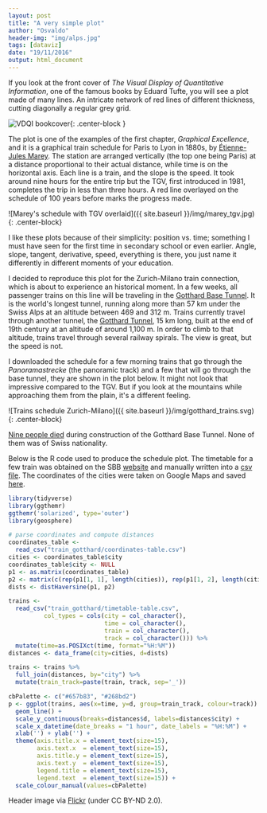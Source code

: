 ```yaml
---
layout: post
title: "A very simple plot"
author: "Osvaldo"
header-img: "img/alps.jpg"
tags: [dataviz]
date: "19/11/2016"
output: html_document
---
```



If you look at the front cover of _The Visual Display of Quantitative Information_,
one of the famous books by Eduard Tufte, you will see a plot made of many
lines. An intricate network of red lines of different thickness,
cutting diagonally a regular grey grid.

![VDQI bookcover](https://www.edwardtufte.com/tufte/graphics/vdqi_bookcover.gif){: .center-block }

The plot is one of the examples of the first chapter, _Graphical Excellence_,
and it is a graphical train schedule for Paris to Lyon in 1880s, by
[Étienne-Jules Marey](https://en.wikipedia.org/wiki/Étienne-Jules_Marey). The
station are arranged vertically (the top one being Paris) at a distance
proportional to their actual distance, while time is on the horizontal axis. Each
line is a train, and the slope is the speed. It took around nine hours for the
entire trip but the TGV, first introduced in 1981, completes the trip in less
than three hours. A red line overlayed on the schedule of 100 years before
marks the progress made.

![Marey's schedule with TGV overlaid]({{ site.baseurl }}/img/marey_tgv.jpg){: .center-block}

I like these plots because of their simplicity: position vs. time; something I
must have seen for the first time in secondary school or even earlier. Angle,
slope, tangent, derivative, speed, everything is there, you just name it
differently in different moments of your education.

I decided to reproduce this plot for the Zurich-Milano train connection, which
is about to experience an historical moment. In a few weeks, all passenger trains
on this line will be traveling in the
[Gotthard Base Tunnel](https://en.wikipedia.org/wiki/Gotthard_Base_Tunnel).
It is the world's longest tunnel, running along more than 57 km under the Swiss
Alps at an altitude between 469 and 312 m. Trains currently travel through
another tunnel, the
[Gotthard Tunnel](https://en.wikipedia.org/wiki/Gotthard_Tunnel), 15 km long,
built at the end of 19th century at an altitude of around 1,100 m. In order
to climb to that altitude, trains travel through several railway spirals.
The view is great, but the speed is not.

I downloaded the schedule for a few morning trains that go through the
_Panoramastrecke_ (the panoramic track) and a few that will go through the
base tunnel, they are shown in the plot below. It might not look that impressive
compared to the TGV. But if you look at the mountains while approaching them
from the plain, it's a different feeling.

![Trains schedule Zurich-Milano]({{ site.baseurl }}/img/gotthard_trains.svg){: .center-block}

[Nine people died](https://www.alptransit.ch/en/media/press-releases/detail/article/memorial-ceremony-for-deceased-tunnel-workers/)
during construction of the Gotthard Base Tunnel. None of them was of Swiss nationality.

Below is the R code used to produce the schedule plot. The timetable for a few train
was obtained on the SBB [website](http://www.sbb.ch) and manually written into
a [csv file](https://github.com/ozagordi/ozagordi.github.io/blob/gh-pages/_source/train_gotthard/timetable-table.csv).
The coordinates of the cities were taken on Google Maps and saved
[here](https://github.com/ozagordi/ozagordi.github.io/blob/gh-pages/_source/train_gotthard/coordinates-table.csv).


```r
library(tidyverse)
library(ggthemr)
ggthemr('solarized', type='outer')
library(geosphere)

# parse coordinates and compute distances
coordinates_table <-
  read_csv("train_gotthard/coordinates-table.csv")
cities <- coordinates_table$city
coordinates_table$city <- NULL
p1 <- as.matrix(coordinates_table)
p2 <- matrix(c(rep(p1[1, 1], length(cities)), rep(p1[1, 2], length(cities))), ncol=2)
dists <- distHaversine(p1, p2)

trains <-
  read_csv("train_gotthard/timetable-table.csv",
          col_types = cols(city = col_character(),
                           time = col_character(),
                           train = col_character(),
                           track = col_character())) %>%
  mutate(time=as.POSIXct(time, format="%H:%M"))
distances <- data_frame(city=cities, d=dists)

trains <- trains %>%
  full_join(distances, by="city") %>%
  mutate(train_track=paste(train, track, sep='_'))

cbPalette <- c("#657b83", "#268bd2")
p <- ggplot(trains, aes(x=time, y=d, group=train_track, colour=track)) +
  geom_line() +
  scale_y_continuous(breaks=distances$d, labels=distances$city) +
  scale_x_datetime(date_breaks = "1 hour", date_labels = "%H:%M") +
  xlab('') + ylab('') +
  theme(axis.title.x = element_text(size=15),
        axis.text.x  = element_text(size=15),
        axis.title.y = element_text(size=15),
        axis.text.y  = element_text(size=15),
        legend.title = element_text(size=15),
        legend.text  = element_text(size=15)) +
  scale_colour_manual(values=cbPalette)
```



Header image via [Flickr](https://flic.kr/p/q8P66v) (under CC BY-ND 2.0).
